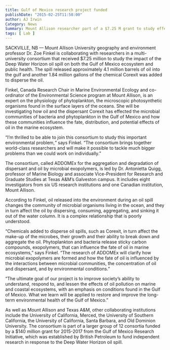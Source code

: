 ```yaml
---
title: Gulf of Mexico research project funded
publishDate: "2015-02-25T11:58:00"
author: AJ Irwin
Category: News
Summary: Mount Allison researcher part of a $7.25 M grant to study effects of Gulf of Mexico oil spill
tags: [ Lab ]
---
```


SACKVILLE, NB — Mount Allison University geography and environment professor Dr. Zoe Finkel is collaborating with researchers in a multi-university consortium that received $7.25 million to study the impact of the Deep Water Horizon oil spill on both the Gulf of Mexico ecosystem and public health. The spill released approximately 4.1 million barrels of oil into the gulf and another 1.84 million gallons of the chemical Corexit was added to disperse the oil.

Finkel, Canada Research Chair in Marine Environmental Ecology and co-ordinator of the Environmental Science program at Mount Allison, is an expert on the physiology of phytoplankton, the microscopic photosynthetic organisms found in the surface layers of the oceans. She will be investigating how oil and the dispersant Corexit has effected the microbial communities of bacteria and phytoplankton in the Gulf of Mexico and how these communities influence the fate, distribution, and potential effects of oil in the marine ecosystem.  

“I’m thrilled to be able to join this consortium to study this important environmental problem,“ says Finkel. “The consortium brings together world-class researchers and will make it possible to tackle much bigger problems than we could work on individually.”

The consortium, called ADDOMEx for the aggregation and degradation of dispersant and oil by microbial exopolymers, is led by Dr. Antonietta Quigg, professor of Marine Biology and associate Vice-President for Research and Graduate Studies at Texas A&M’s Galveston campus. It includes eight investigators from six US research institutions and one Canadian institution, Mount Allison.  

According to Finkel, oil released into the environment during an oil spill changes the community of microbial organisms living in the ocean, and they in turn affect the oil by dispersing, consuming, aggregating, and sinking it out of the water column. It is a complex relationship that is poorly understood.

“Chemicals added to disperse oil spills, such as Corexit, in turn affect the make-up of the microbes, their growth and their ability to break down and aggregate the oil. Phytoplankton and bacteria release sticky carbon compounds, exopolymers, that can influence the fate of oil in marine ecosystems,” says Finkel.  “The research of ADDOMEx will clarify how microbial exopolymers are formed and how the fate of oil is influenced by the interactions between microbial communities, the concentration of oil and dispersant, and by environmental conditions.” 

 “The ultimate goal of our project is to improve society’s ability to understand, respond to, and lessen the effects of oil pollution on marine and coastal ecosystems, with an emphasis on conditions found in the Gulf of Mexico. What we learn will be applied to restore and improve the long-term environmental health of the Gulf of Mexico.”

As well as Mount Allison and Texas A&M, other collaborating institutions include the University of California, Merced, the University of Southern California, the University of California, Santa Barbara, and Old Dominion University. The consortium is part of a larger group of 12 consortia funded by a $140 million grant for 2015-2017 from the Gulf of Mexico Research Initiative, which was established by British Petroleum to fund independent research in response to the Deep Water Horizon oil spill. 


